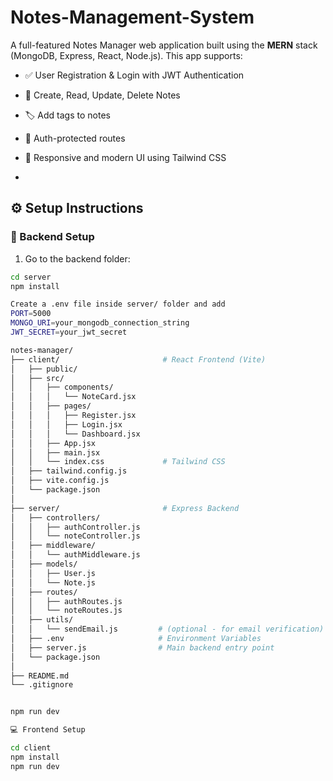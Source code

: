 # Notes-Management-System

A full-featured Notes Manager web application built using the **MERN** stack (MongoDB, Express, React, Node.js). This app supports:

- ✅ User Registration & Login with JWT Authentication  
- 🧾 Create, Read, Update, Delete Notes  
- 🏷️ Add tags to notes  
- 🔐 Auth-protected routes  
- 🎨 Responsive and modern UI using Tailwind CSS

- 
## ⚙️ Setup Instructions

### 🔧 Backend Setup

1. Go to the backend folder:

```bash
cd server
npm install

Create a .env file inside server/ folder and add
PORT=5000
MONGO_URI=your_mongodb_connection_string
JWT_SECRET=your_jwt_secret

notes-manager/
├── client/                       # React Frontend (Vite)
│   ├── public/
│   ├── src/
│   │   ├── components/
│   │   │   └── NoteCard.jsx
│   │   ├── pages/
│   │   │   ├── Register.jsx
│   │   │   ├── Login.jsx
│   │   │   └── Dashboard.jsx
│   │   ├── App.jsx
│   │   ├── main.jsx
│   │   └── index.css             # Tailwind CSS
│   ├── tailwind.config.js
│   ├── vite.config.js
│   └── package.json
│
├── server/                       # Express Backend
│   ├── controllers/
│   │   ├── authController.js
│   │   └── noteController.js
│   ├── middleware/
│   │   └── authMiddleware.js
│   ├── models/
│   │   ├── User.js
│   │   └── Note.js
│   ├── routes/
│   │   ├── authRoutes.js
│   │   └── noteRoutes.js
│   ├── utils/
│   │   └── sendEmail.js         # (optional - for email verification)
│   ├── .env                     # Environment Variables
│   ├── server.js                # Main backend entry point
│   └── package.json
│
├── README.md
└── .gitignore


npm run dev

💻 Frontend Setup

cd client
npm install
npm run dev
